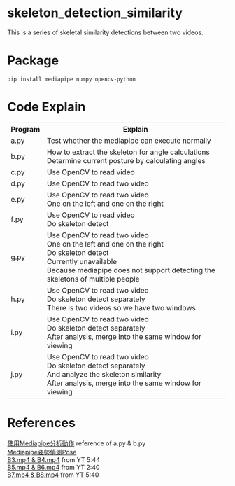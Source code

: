 # skeleton_detection_similarity

This is a series of skeletal similarity detections between two videos.

# Package
```
pip install mediapipe numpy opencv-python
```

# Code Explain
<table>
  <tr>
    <th>Program</td>
    <th>Explain</td>
  </tr>
  <tr>
    <td>a.py</td>
    <td>Test whether the mediapipe can execute normally</td>
  </tr>
  <tr>
    <td>b.py</td>
    <td>How to extract the skeleton for angle calculations <br> Determine current posture by calculating angles</td>
  </tr>
  <tr>
    <td>c.py</td>
    <td>Use OpenCV to read video</td>
  </tr>
  <tr>
    <td>d.py</td>
    <td>Use OpenCV to read two video</td>
  </tr>
  <tr>
    <td>e.py</td>
    <td>Use OpenCV to read two video <br> One on the left and one on the right</td>
  </tr>
  <tr>
    <td>f.py</td>
    <td>Use OpenCV to read video <br> Do skeleton detect</td>
  </tr>
  <tr>
    <td>g.py</td>
    <td>Use OpenCV to read two video <br> One on the left and one on the right <br> Do skeleton detect <br> Currently unavailable <br> Because mediapipe does not support detecting the skeletons of multiple people</td>
  </tr>
  <tr>
    <td>h.py</td>
    <td>Use OpenCV to read two video <br> Do skeleton detect separately <br> There is two videos so we have two windows</td>
  </tr>
  <tr>
    <td>i.py</td>
    <td>Use OpenCV to read two video <br> Do skeleton detect separately <br> After analysis, merge into the same window for viewing</td>
  </tr>
  <tr>
    <td>j.py</td>
    <td>Use OpenCV to read two video <br> Do skeleton detect separately <br> And analyze the skeleton similarity <br> After analysis, merge into the same window for viewing</td>
  </tr>
</table>

# References
[使用Mediapipe分析動作](https://hackmd.io/@am534143/r1pch8Y1p#%E4%BD%BF%E7%94%A8Mediapipe%E5%88%86%E6%9E%90%E5%8B%95%E4%BD%9C) reference of a.py & b.py \
[Mediapipe姿勢偵測Pose](https://steam.oxxostudio.tw/category/python/ai/ai-mediapipe-pose.html)\
[B3.mp4 & B4.mp4](https://www.youtube.com/watch?v=fnoN_HjGm7g&t=370s) from YT 5:44\
[B5.mp4 & B6.mp4](https://www.youtube.com/watch?v=_zkmY1H0uRo) from YT 2:40\
[B7.mp4 & B8.mp4](https://www.youtube.com/watch?v=LmrKejHOaG4&t=347s) from YT 5:40
